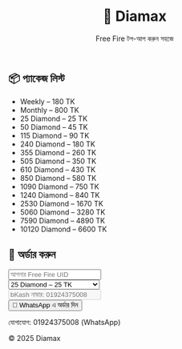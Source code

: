 <!DOCTYPE html><html lang="bn">
<head>
  <meta charset="UTF-8">
  <meta name="viewport" content="width=device-width, initial-scale=1.0">
  <meta name="theme-color" content="#000000" />
  <title>Diamax - Free Fire Top-up</title>
  <link rel="manifest" href="manifest.json">
  <link rel="stylesheet" href="style.css">
</head>
<body>
  <header>
    <h1>💎 Diamax</h1>
    <p>Free Fire টপ-আপ করুন সহজে</p>
  </header>  <section class="package-list">
    <h2>📦 প্যাকেজ লিস্ট</h2>
    <ul>
      <li>Weekly – 180 TK</li>
      <li>Monthly – 800 TK</li>
      <li>25 Diamond – 25 TK</li>
      <li>50 Diamond – 45 TK</li>
      <li>115 Diamond – 90 TK</li>
      <li>240 Diamond – 180 TK</li>
      <li>355 Diamond – 260 TK</li>
      <li>505 Diamond – 350 TK</li>
      <li>610 Diamond – 430 TK</li>
      <li>850 Diamond – 580 TK</li>
      <li>1090 Diamond – 750 TK</li>
      <li>1240 Diamond – 840 TK</li>
      <li>2530 Diamond – 1670 TK</li>
      <li>5060 Diamond – 3280 TK</li>
      <li>7590 Diamond – 4890 TK</li>
      <li>10120 Diamond – 6600 TK</li>
    </ul>
  </section>  <section class="order-form">
    <h2>📝 অর্ডার করুন</h2>
    <form id="topupForm">
      <input type="text" id="uid" placeholder="আপনার Free Fire UID" required><br>
      <select id="package">
        <option value="25 Diamond – 25 TK">25 Diamond – 25 TK</option>
        <option value="50 Diamond – 45 TK">50 Diamond – 45 TK</option>
        <option value="115 Diamond – 90 TK">115 Diamond – 90 TK</option>
        <option value="240 Diamond – 180 TK">240 Diamond – 180 TK</option>
        <option value="355 Diamond – 260 TK">355 Diamond – 260 TK</option>
        <option value="505 Diamond – 350 TK">505 Diamond – 350 TK</option>
        <option value="610 Diamond – 430 TK">610 Diamond – 430 TK</option>
        <option value="850 Diamond – 580 TK">850 Diamond – 580 TK</option>
        <option value="1090 Diamond – 750 TK">1090 Diamond – 750 TK</option>
        <option value="1240 Diamond – 840 TK">1240 Diamond – 840 TK</option>
        <option value="2530 Diamond – 1670 TK">2530 Diamond – 1670 TK</option>
        <option value="5060 Diamond – 3280 TK">5060 Diamond – 3280 TK</option>
        <option value="7590 Diamond – 4890 TK">7590 Diamond – 4890 TK</option>
        <option value="10120 Diamond – 6600 TK">10120 Diamond – 6600 TK</option>
        <option value="Weekly – 180 TK">Weekly – 180 TK</option>
        <option value="Monthly – 800 TK">Monthly – 800 TK</option>
      </select><br>
      <input type="text" id="trxid" placeholder="bKash নাম্বার: 01924375008" disabled><br>
      <button type="button" onclick="sendOrder()">📲 WhatsApp এ অর্ডার দিন</button>
    </form>
  </section>  <footer>
    <p>যোগাযোগ: 01924375008 (WhatsApp)</p>
    <p>&copy; 2025 Diamax</p>
  </footer>  <script>
    function sendOrder() {
      const uid = document.getElementById('uid').value;
      const pack = document.getElementById('package').value;
      if (!uid) {
        alert("UID দিন");
        return;
      }
      const msg = `Free Fire টপ-আপ অর্ডার\nUID: ${uid}\nপ্যাকেজ: ${pack}\nপেমেন্ট: bKash 01924375008`;
      const url = `https://wa.me/8801924375008?text=${encodeURIComponent(msg)}`;
      window.open(url, '_blank');
    }
  </script></body>
</html>
